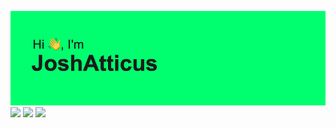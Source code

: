 ![banner](header.png)
[<img src="https://i.ibb.co/Jnn9vKC/banner-3.png">](https://joshatticus.is-a.dev/botsafe/)
[<img src="https://i.ibb.co/8gG63FX/banner-4.png">](https://wasteof.money/users/joshatticus/)
[<img src="https://i.ibb.co/N90LqVx/banner-5.png">](https://joshatticus.is-a.dev/)
